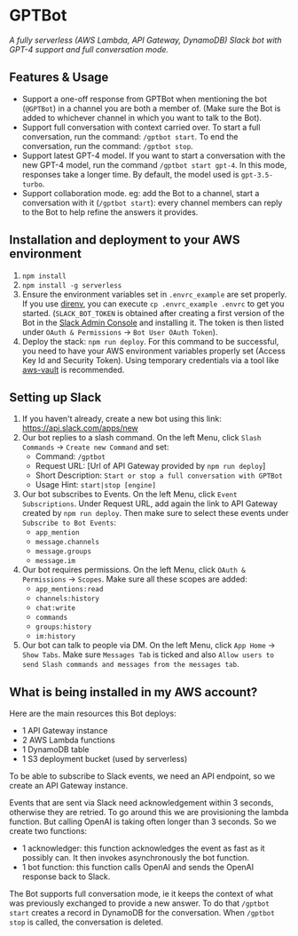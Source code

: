 # GPTBot
*A fully serverless (AWS Lambda, API Gateway, DynamoDB) Slack bot with GPT-4 support and full conversation mode.*

## Features & Usage
* Support a one-off response from GPTBot when mentioning the bot (`@GPTBot`) in a channel you are both a member of.
(Make sure the Bot is added to whichever channel in which you want to talk to the Bot).
* Support full conversation with context carried over. To start a full conversation, run the command: `/gptbot start`.
To end the conversation, run the command: `/gptbot stop`.
* Support latest GPT-4 model. If you want to start a conversation with the new GPT-4 model, run the command 
`/gptbot start gpt-4`. In this mode, responses take a longer time. By default, the model used is `gpt-3.5-turbo`.
* Support collaboration mode. eg: add the Bot to a channel, start a conversation with it (`/gptbot start`): every
channel members can reply to the Bot to help refine the answers it provides.

## Installation and deployment to your AWS environment
1. `npm install`
2. `npm install -g serverless`
3. Ensure the environment variables set in `.envrc_example` are set properly. If you use [direnv](https://direnv.net/),
you can execute `cp .envrc_example .envrc` to get you started. (`SLACK_BOT_TOKEN` is obtained after creating a first 
version of the Bot in the [Slack Admin Console](https://api.slack.com/apps/) and installing it. 
The token is then listed under `OAuth & Permissions` -> `Bot User OAuth Token`). 
4. Deploy the stack: `npm run deploy`. For this command to be successful, you need to have your AWS environment variables 
properly set (Access Key Id and Security Token). Using temporary credentials via a tool like
[aws-vault](https://github.com/99designs/aws-vault) is recommended. 

## Setting up Slack
1. If you haven't already, create a new bot using this link: https://api.slack.com/apps/new
2. Our bot replies to a slash command. On the left Menu, click `Slash Commands` -> `Create new Command` and set: 
   * Command: `/gptbot`
   * Request URL: [Url of API Gateway provided by `npm run deploy`]
   * Short Description: `Start or stop a full conversation with GPTBot`
   * Usage Hint: `start|stop [engine]`
3. Our bot subscribes to Events. On the left Menu, click `Event Subscriptions`. Under Request URL, add again the link 
to API Gateway created by `npm run deploy`. Then make sure to select these events under `Subscribe to Bot Events`:
   * `app_mention`
   * `message.channels`
   * `message.groups`
   * `message.im` 
5. Our bot requires permissions. On the left Menu, click `OAuth & Permissions` -> `Scopes`.
Make sure all these scopes are added:
   * `app_mentions:read`
   * `channels:history`
   * `chat:write`
   * `commands`
   * `groups:history`
   * `im:history`
6. Our bot can talk to people via DM. On the left Menu, click `App Home` -> `Show Tabs`.
Make sure `Messages Tab` is ticked and also `Allow users to send Slash commands and messages from the messages tab`.

## What is being installed in my AWS account?
Here are the main resources this Bot deploys:
* 1 API Gateway instance
* 2 AWS Lambda functions
* 1 DynamoDB table
* 1 S3 deployment bucket (used by serverless)

To be able to subscribe to Slack events, we need an API endpoint, so we create an API Gateway instance.

Events that are sent via Slack need acknowledgement within 3 seconds, otherwise they are retried. To go around this
we are provisioning the lambda function. But calling OpenAI is taking often longer than 3 seconds. So we create two
functions:
* 1 acknowledger: this function acknowledges the event as fast as it possibly can. It then invokes asynchronously the
bot function.
* 1 bot function: this function calls OpenAI and sends the OpenAI response back to Slack.

The Bot supports full conversation mode, ie it keeps the context of what was previously exchanged to provide a new 
answer. To do that `/gptbot start` creates a record in DynamoDB for the conversation. When `/gptbot stop` is called, 
the conversation is deleted.
